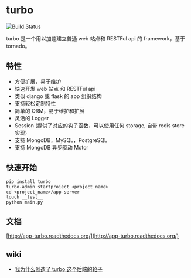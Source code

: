 turbo
=========

[![Build Status](https://travis-ci.org/wecatch/app-turbo.svg?branch=master)](https://travis-ci.org/wecatch/app-turbo)


turbo 是一个用以加速建立普通 web 站点和 RESTFul api 的 framework，基于 tornado。


## 特性

- 方便扩展，易于维护
- 快速开发 web 站点 和 RESTFul api
- 类似 django 或 flask 的 app 组织结构
- 支持轻松定制特性
- 简单的 ORM，易于维护和扩展
- 灵活的 Logger
- Session (提供了对应的钩子函数，可以使用任何 storage, 自带 redis store 实现)
- 支持 MongoDB，MySQL，PostgreSQL
- 支持 MongoDB 异步驱动 Motor

## 快速开始

```
pip install turbo
turbo-admin startproject <project_name>
cd <project_name>/app-server
touch __test__
python main.py
```

## 文档


[http://app-turbo.readthedocs.org/](http://app-turbo.readthedocs.org/)

## wiki

- [我为什么创造了 turbo 这个后端的轮子](http://sanyuesha.com/2016/07/23/why-did-i-make-turbo/)
